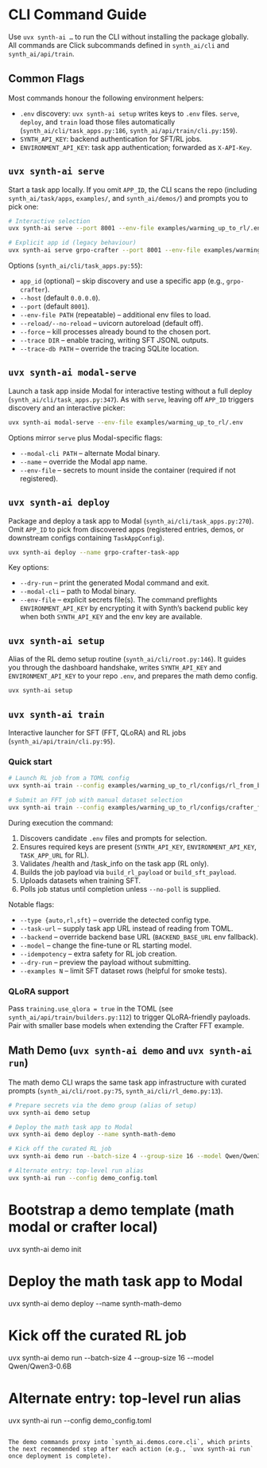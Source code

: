# CLI Command Guide

Use `uvx synth-ai …` to run the CLI without installing the package globally. All commands are Click subcommands defined in `synth_ai/cli` and `synth_ai/api/train`.

## Common Flags

Most commands honour the following environment helpers:

- `.env` discovery: `uvx synth-ai setup` writes keys to `.env` files. `serve`, `deploy`, and `train` load those files automatically (`synth_ai/cli/task_apps.py:186`, `synth_ai/api/train/cli.py:159`).
- `SYNTH_API_KEY`: backend authentication for SFT/RL jobs.
- `ENVIRONMENT_API_KEY`: task app authentication; forwarded as `X-API-Key`.

## `uvx synth-ai serve`

Start a task app locally. If you omit `APP_ID`, the CLI scans the repo (including `synth_ai/task/apps`, `examples/`, and `synth_ai/demos/`) and prompts you to pick one:

```bash
# Interactive selection
uvx synth-ai serve --port 8001 --env-file examples/warming_up_to_rl/.env

# Explicit app id (legacy behaviour)
uvx synth-ai serve grpo-crafter --port 8001 --env-file examples/warming_up_to_rl/.env --reload
```

Options (`synth_ai/cli/task_apps.py:55`):
- `app_id` (optional) – skip discovery and use a specific app (e.g., `grpo-crafter`).
- `--host` (default `0.0.0.0`).
- `--port` (default `8001`).
- `--env-file PATH` (repeatable) – additional env files to load.
- `--reload/--no-reload` – uvicorn autoreload (default off).
- `--force` – kill processes already bound to the chosen port.
- `--trace DIR` – enable tracing, writing SFT JSONL outputs.
- `--trace-db PATH` – override the tracing SQLite location.

## `uvx synth-ai modal-serve`

Launch a task app inside Modal for interactive testing without a full deploy (`synth_ai/cli/task_apps.py:347`). As with `serve`, leaving off `APP_ID` triggers discovery and an interactive picker:

```bash
uvx synth-ai modal-serve --env-file examples/warming_up_to_rl/.env
```

Options mirror `serve` plus Modal-specific flags:
- `--modal-cli PATH` – alternate Modal binary.
- `--name` – override the Modal app name.
- `--env-file` – secrets to mount inside the container (required if not registered).

## `uvx synth-ai deploy`

Package and deploy a task app to Modal (`synth_ai/cli/task_apps.py:270`). Omit `APP_ID` to pick from discovered apps (registered entries, demos, or downstream configs containing `TaskAppConfig`).

```bash
uvx synth-ai deploy --name grpo-crafter-task-app
```

Key options:
- `--dry-run` – print the generated Modal command and exit.
- `--modal-cli` – path to Modal binary.
- `--env-file` – explicit secrets file(s). The command preflights `ENVIRONMENT_API_KEY` by encrypting it with Synth’s backend public key when both `SYNTH_API_KEY` and the env key are available.

## `uvx synth-ai setup`

Alias of the RL demo setup routine (`synth_ai/cli/root.py:146`). It guides you through the dashboard handshake, writes `SYNTH_API_KEY` and `ENVIRONMENT_API_KEY` to your repo `.env`, and prepares the math demo config.

```bash
uvx synth-ai setup
```

## `uvx synth-ai train`

Interactive launcher for SFT (FFT, QLoRA) and RL jobs (`synth_ai/api/train/cli.py:95`).

### Quick start

```bash
# Launch RL job from a TOML config
uvx synth-ai train --config examples/warming_up_to_rl/configs/rl_from_base_qwen4b.toml --type rl

# Submit an FFT job with manual dataset selection
uvx synth-ai train --config examples/warming_up_to_rl/configs/crafter_fft.toml --type sft --dataset /path/to/data.jsonl
```

During execution the command:
1. Discovers candidate `.env` files and prompts for selection.
2. Ensures required keys are present (`SYNTH_API_KEY`, `ENVIRONMENT_API_KEY`, `TASK_APP_URL` for RL).
3. Validates /health and /task_info on the task app (RL only).
4. Builds the job payload via `build_rl_payload` or `build_sft_payload`.
5. Uploads datasets when training SFT.
6. Polls job status until completion unless `--no-poll` is supplied.

Notable flags:
- `--type {auto,rl,sft}` – override the detected config type.
- `--task-url` – supply task app URL instead of reading from TOML.
- `--backend` – override backend base URL (`BACKEND_BASE_URL` env fallback).
- `--model` – change the fine-tune or RL starting model.
- `--idempotency` – extra safety for RL job creation.
- `--dry-run` – preview the payload without submitting.
- `--examples N` – limit SFT dataset rows (helpful for smoke tests).

### QLoRA support

Pass `training.use_qlora = true` in the TOML (see `synth_ai/api/train/builders.py:112`) to trigger QLoRA-friendly payloads. Pair with smaller base models when extending the Crafter FFT example.

## Math Demo (`uvx synth-ai demo` and `uvx synth-ai run`)

The math demo CLI wraps the same task app infrastructure with curated prompts (`synth_ai/cli/root.py:75`, `synth_ai/cli/rl_demo.py:13`).

```bash
# Prepare secrets via the demo group (alias of setup)
uvx synth-ai demo setup

# Deploy the math task app to Modal
uvx synth-ai demo deploy --name synth-math-demo

# Kick off the curated RL job
uvx synth-ai demo run --batch-size 4 --group-size 16 --model Qwen/Qwen3-0.6B

# Alternate entry: top-level run alias
uvx synth-ai run --config demo_config.toml
```
# Bootstrap a demo template (math modal or crafter local)
uvx synth-ai demo init

# Deploy the math task app to Modal
uvx synth-ai demo deploy --name synth-math-demo

# Kick off the curated RL job
uvx synth-ai demo run --batch-size 4 --group-size 16 --model Qwen/Qwen3-0.6B

# Alternate entry: top-level run alias
uvx synth-ai run --config demo_config.toml
```

The demo commands proxy into `synth_ai.demos.core.cli`, which prints the next recommended step after each action (e.g., `uvx synth-ai run` once deployment is complete).
